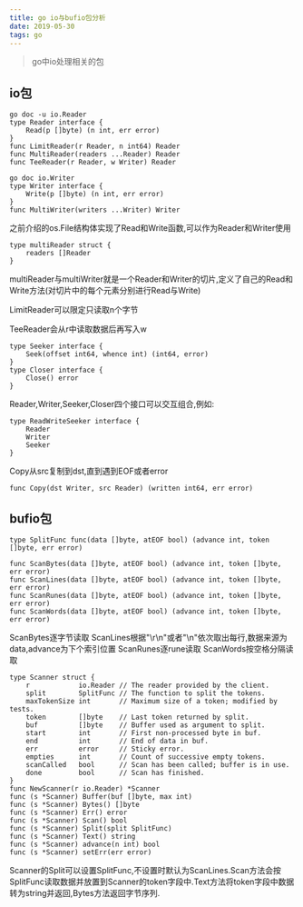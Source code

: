 ```yaml
---
title: go io与bufio包分析
date: 2019-05-30
tags: go
---
```

>go中io处理相关的包

## io包
```
go doc -u io.Reader
type Reader interface {
	Read(p []byte) (n int, err error)
}
func LimitReader(r Reader, n int64) Reader
func MultiReader(readers ...Reader) Reader
func TeeReader(r Reader, w Writer) Reader

go doc io.Writer
type Writer interface {
	Write(p []byte) (n int, err error)
}
func MultiWriter(writers ...Writer) Writer
```
之前介绍的os.File结构体实现了Read和Write函数,可以作为Reader和Writer使用

```
type multiReader struct {
	readers []Reader
}
```
multiReader与multiWriter就是一个Reader和Writer的切片,定义了自己的Read和Write方法(对切片中的每个元素分别进行Read与Write)

LimitReader可以限定只读取n个字节

TeeReader会从r中读取数据后再写入w

```
type Seeker interface {
	Seek(offset int64, whence int) (int64, error)
}
type Closer interface {
	Close() error
}

```
Reader,Writer,Seeker,Closer四个接口可以交互组合,例如:

```
type ReadWriteSeeker interface {
	Reader
	Writer
	Seeker
}

```
Copy从src复制到dst,直到遇到EOF或者error
```
func Copy(dst Writer, src Reader) (written int64, err error)
```

## bufio包

```
type SplitFunc func(data []byte, atEOF bool) (advance int, token []byte, err error)

func ScanBytes(data []byte, atEOF bool) (advance int, token []byte, err error)
func ScanLines(data []byte, atEOF bool) (advance int, token []byte, err error)
func ScanRunes(data []byte, atEOF bool) (advance int, token []byte, err error)
func ScanWords(data []byte, atEOF bool) (advance int, token []byte, err error)
```
ScanBytes逐字节读取
ScanLines根据"\r\n"或者"\n"依次取出每行,数据来源为data,advance为下个索引位置
ScanRunes逐rune读取
ScanWords按空格分隔读取

```
type Scanner struct {
	r            io.Reader // The reader provided by the client.
	split        SplitFunc // The function to split the tokens.
	maxTokenSize int       // Maximum size of a token; modified by tests.
	token        []byte    // Last token returned by split.
	buf          []byte    // Buffer used as argument to split.
	start        int       // First non-processed byte in buf.
	end          int       // End of data in buf.
	err          error     // Sticky error.
	empties      int       // Count of successive empty tokens.
	scanCalled   bool      // Scan has been called; buffer is in use.
	done         bool      // Scan has finished.
}
func NewScanner(r io.Reader) *Scanner
func (s *Scanner) Buffer(buf []byte, max int)
func (s *Scanner) Bytes() []byte
func (s *Scanner) Err() error
func (s *Scanner) Scan() bool
func (s *Scanner) Split(split SplitFunc)
func (s *Scanner) Text() string
func (s *Scanner) advance(n int) bool
func (s *Scanner) setErr(err error)
```

Scanner的Split可以设置SplitFunc,不设置时默认为ScanLines.Scan方法会按SplitFunc读取数据并放置到Scanner的token字段中.Text方法将token字段中数据转为string并返回,Bytes方法返回字节序列.



